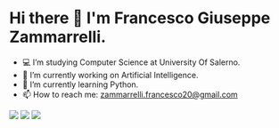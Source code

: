 # Hi there 👋 I'm Francesco Giuseppe Zammarrelli.
- 💻 I’m studying Computer Science at University Of Salerno.
- 🔭 I’m currently working on Artificial Intelligence.
- 🌱 I’m currently learning Python.
- 📫 How to reach me: zammarrelli.francesco20@gmail.com

![](http://github-profile-summary-cards.vercel.app/api/cards/profile-details?username=frankzamma&theme=dracula&count_private=true&inlcude_all_commits=true) 
![](http://github-profile-summary-cards.vercel.app/api/cards/most-commit-language?username=frankzamma&theme=dracula&count_private=true&include_all_commits=true)
![](https://github-readme-stats.vercel.app/api/top-langs/?username=frankzamma&langs_count=10&count_private=true&show_icons=true&theme=dracula&layout=compact&include_all_commits=true")

<!--
**frankzamma/frankzamma** is a ✨ _special_ ✨ repository because its `README.md` (this file) appears on your GitHub profile.

Here are some ideas to get you started:

- 🔭 I’m currently working on ...
- 🌱 I’m currently learning ...
- 👯 I’m looking to collaborate on ...
- 🤔 I’m looking for help with ...
- 💬 Ask me about ...
- 📫 How to reach me: ...
- 😄 Pronouns: ...
- ⚡ Fun fact: ...
-->
